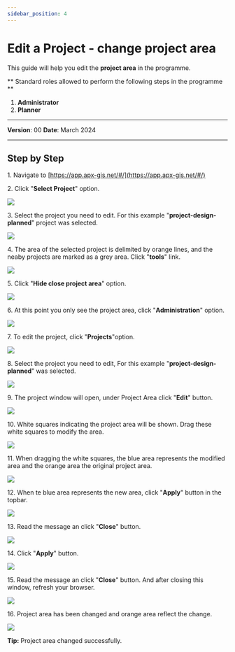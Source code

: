 ```yaml
---
sidebar_position: 4
---
```


# Edit a Project - change project area

This guide will help you edit the **project area** in the programme.

** Standard roles allowed to perform the following steps in the programme **

1.	**Administrator**
2.  **Planner**

------------

**Version**: 00
**Date**: March 2024

------------
## **Step by Step**

1\. Navigate to [https://app.apx-gis.net/#/](https://app.apx-gis.net/#/)


2\. Click "**Select Project**" option.

![](https://ajeuwbhvhr.cloudimg.io/colony-recorder.s3.amazonaws.com/files/2023-12-30/1aca9e07-4f66-4eca-bf95-a0fd62133a16/ascreenshot.jpeg?tl_px=0,0&br_px=1376,769&force_format=png&width=1120.0&wat=1&wat_opacity=1&wat_gravity=northwest&wat_url=https://colony-recorder.s3.amazonaws.com/images/watermarks/14B8A6_standard.png&wat_pad=249,-9)


3\. Select the project you need to edit. For this example "**project-design-planned**" project was selected.

![](https://ajeuwbhvhr.cloudimg.io/colony-recorder.s3.amazonaws.com/files/2023-12-30/e32d4192-05a8-4275-8f1a-a19365785d13/ascreenshot.jpeg?tl_px=0,0&br_px=1376,769&force_format=png&width=1120.0&wat=1&wat_opacity=1&wat_gravity=northwest&wat_url=https://colony-recorder.s3.amazonaws.com/images/watermarks/14B8A6_standard.png&wat_pad=342,95)


4\. The area of the selected project is delimited by orange lines, and the neaby projects are marked as a grey area. Click "**tools**" link.

![](https://ajeuwbhvhr.cloudimg.io/colony-recorder.s3.amazonaws.com/files/2023-12-30/2d3c5a98-355e-4c75-b826-3c89a5f27285/ascreenshot.jpeg?tl_px=0,0&br_px=1921,887&force_format=png&width=1120.0&wat=1&wat_opacity=1&wat_gravity=northwest&wat_url=https://colony-recorder.s3.amazonaws.com/images/watermarks/14B8A6_standard.png&wat_pad=1002,-16)


5\. Click "**Hide close project area**" option.

![](https://ajeuwbhvhr.cloudimg.io/colony-recorder.s3.amazonaws.com/files/2023-12-30/56de6aeb-f976-4486-9973-146d7e549b52/ascreenshot.jpeg?tl_px=0,0&br_px=1921,887&force_format=png&width=1120.0&wat=1&wat_opacity=1&wat_gravity=northwest&wat_url=https://colony-recorder.s3.amazonaws.com/images/watermarks/14B8A6_standard.png&wat_pad=962,48)


6\. At this point you only see the project area, click "**Administration**" option.

![](https://ajeuwbhvhr.cloudimg.io/colony-recorder.s3.amazonaws.com/files/2023-12-30/df396013-d755-4070-b281-0f08d67d21a1/ascreenshot.jpeg?tl_px=0,0&br_px=1921,887&force_format=png&width=1120.0&wat=1&wat_opacity=1&wat_gravity=northwest&wat_url=https://colony-recorder.s3.amazonaws.com/images/watermarks/14B8A6_standard.png&wat_pad=37,8)


7\. To edit the project, click "**Projects**"option.

![](https://ajeuwbhvhr.cloudimg.io/colony-recorder.s3.amazonaws.com/files/2023-12-30/d9e29652-dd04-44d5-88ed-39fd0aa0ba28/ascreenshot.jpeg?tl_px=0,0&br_px=825,461&force_format=png&width=826&wat_scale=73&wat=1&wat_opacity=1&wat_gravity=northwest&wat_url=https://colony-recorder.s3.amazonaws.com/images/watermarks/14B8A6_standard.png&wat_pad=57,133)


8\. Select the project you need to edit, For this example "**project-design-planned**" was selected.

![](https://ajeuwbhvhr.cloudimg.io/colony-recorder.s3.amazonaws.com/files/2023-12-30/796c0c81-2f7f-4c61-b02e-36ef3346158d/ascreenshot.jpeg?tl_px=0,251&br_px=825,712&force_format=png&width=826&wat_scale=73&wat=1&wat_opacity=1&wat_gravity=northwest&wat_url=https://colony-recorder.s3.amazonaws.com/images/watermarks/14B8A6_standard.png&wat_pad=134,204)


9\. The project window will open, under Project Area click "**Edit**" button.

![](https://ajeuwbhvhr.cloudimg.io/colony-recorder.s3.amazonaws.com/files/2023-12-30/825c9e8a-b32f-4cf2-a0c4-1ebd533744e5/ascreenshot.jpeg?tl_px=0,0&br_px=1719,887&force_format=png&width=1120.0&wat=1&wat_opacity=1&wat_gravity=northwest&wat_url=https://colony-recorder.s3.amazonaws.com/images/watermarks/14B8A6_standard.png&wat_pad=56,67)


10\. White squares indicating the project area will be shown. Drag these white squares to modify the area.

![](https://ajeuwbhvhr.cloudimg.io/colony-recorder.s3.amazonaws.com/files/2023-12-30/0c95fc4e-fcec-4e12-8b6c-2ca307709201/ascreenshot.jpeg?tl_px=0,0&br_px=1921,887&force_format=png&width=1120.0&wat=1&wat_opacity=1&wat_gravity=northwest&wat_url=https://colony-recorder.s3.amazonaws.com/images/watermarks/14B8A6_standard.png&wat_pad=424,263)


11\. When dragging the white squares, the blue area represents the modified area and the orange area the original project area.

![](https://ajeuwbhvhr.cloudimg.io/colony-recorder.s3.amazonaws.com/files/2023-12-30/c5af208c-2ee7-4fdb-9228-b47c9966bc75/ascreenshot.jpeg?tl_px=16,0&br_px=1735,887&force_format=png&width=1120.0&wat=1&wat_opacity=1&wat_gravity=northwest&wat_url=https://colony-recorder.s3.amazonaws.com/images/watermarks/14B8A6_standard.png&wat_pad=524,201)


12\. When te blue area represents the new area, click "**Apply**" button in the topbar.

![](https://ajeuwbhvhr.cloudimg.io/colony-recorder.s3.amazonaws.com/files/2023-12-30/e2f7ca77-55cc-48ca-a5d2-44d582428c5b/ascreenshot.jpeg?tl_px=201,0&br_px=1920,887&force_format=png&width=1120.0&wat=1&wat_opacity=1&wat_gravity=northwest&wat_url=https://colony-recorder.s3.amazonaws.com/images/watermarks/14B8A6_standard.png&wat_pad=1064,-24)


13\. Read the message an click "**Close**" button.

![](https://ajeuwbhvhr.cloudimg.io/colony-recorder.s3.amazonaws.com/files/2023-12-30/eb390e42-ed72-441c-9108-ff3ecfa9beb1/ascreenshot.jpeg?tl_px=0,0&br_px=1921,887&force_format=png&width=1120.0&wat=1&wat_opacity=1&wat_gravity=northwest&wat_url=https://colony-recorder.s3.amazonaws.com/images/watermarks/14B8A6_standard.png&wat_pad=650,158)


14\. Click "**Apply**" button.

![](https://ajeuwbhvhr.cloudimg.io/colony-recorder.s3.amazonaws.com/files/2023-12-30/50eb2c96-82a5-4d18-9a07-36009c5f9afd/ascreenshot.jpeg?tl_px=0,0&br_px=1921,887&force_format=png&width=1120.0&wat=1&wat_opacity=1&wat_gravity=northwest&wat_url=https://colony-recorder.s3.amazonaws.com/images/watermarks/14B8A6_standard.png&wat_pad=133,467)


15\. Read the message an click "**Close**" button. And after closing this window, refresh your browser.

![](https://ajeuwbhvhr.cloudimg.io/colony-recorder.s3.amazonaws.com/files/2023-12-30/4953fe94-c1a7-474b-8380-b77e6311e55d/ascreenshot.jpeg?tl_px=0,0&br_px=1921,887&force_format=png&width=1120.0&wat=1&wat_opacity=1&wat_gravity=northwest&wat_url=https://colony-recorder.s3.amazonaws.com/images/watermarks/14B8A6_standard.png&wat_pad=660,153)


16\. Project area has been changed and orange area reflect the change.

![](https://ajeuwbhvhr.cloudimg.io/colony-recorder.s3.amazonaws.com/files/2023-12-30/c19b2755-3660-4659-b4a7-a2fef658cc07/screenshot.jpeg?tl_px=0,0&br_px=1925,885&force_format=png&width=1120.0)


**Tip:** Project area changed successfully.
